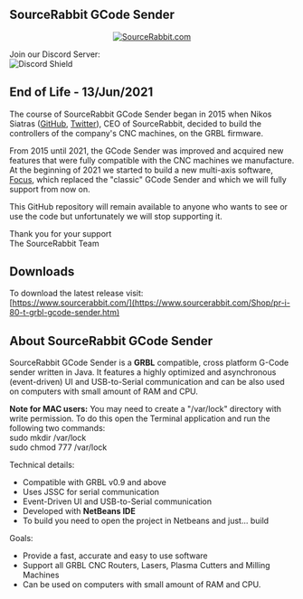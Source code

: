 SourceRabbit GCode Sender
------
<p align="center">
<a href="https://www.sourcerabbit.com/Shop/"><img src="https://raw.githubusercontent.com/nsiatras/sourcerabbit-gcode-sender/master/Images/GitHubPageBanner.png" alt="SourceRabbit.com"></a>
</p>

Join our Discord Server:<br> 
![Discord Shield](https://discordapp.com/api/guilds/952140843546972161/widget.png?style=shield)

End of Life - 13/Jun/2021
------
The course of SourceRabbit GCode Sender began in 2015 when Nikos Siatras (<a href="https://github.com/nsiatras">GitHub</a>, <a href="https://twitter.com/nsiatras">Twitter</a>), CEO of SourceRabbit, decided to build the controllers of the company's CNC machines, on the GRBL firmware.

From 2015 until 2021, the GCode Sender was improved and acquired new features that were fully compatible with the CNC machines we manufacture. At the beginning of 2021 we started to build a new multi-axis software, <a href="https://www.sourcerabbit.com/Shop/pr-i-91-t-focus-cnc-control-software.htm">Focus</a>, which replaced the  "classic" GCode Sender and which we will fully support from now on.

This GitHub repository will remain available to anyone who wants to see or use the code but unfortunately we will stop supporting it.

Thank you for your support<br>
The SourceRabbit Team<br>


Downloads
------

To download the latest release visit:<br>
[https://www.sourcerabbit.com/](https://www.sourcerabbit.com/Shop/pr-i-80-t-grbl-gcode-sender.htm)<br>


About SourceRabbit GCode Sender
------
SourceRabbit GCode Sender is a <b>GRBL</b> compatible, cross platform G-Code sender written in Java. It features a highly optimized and asynchronous (event-driven) UI and USB-to-Serial communication and can be also used on computers with small amount of RAM and CPU.

<b>Note for MAC users:</b> You may need to create a "/var/lock" directory with write permission. To do this open the Terminal application and run the following two commands: <br>
sudo mkdir /var/lock <br>
sudo chmod 777 /var/lock 

Technical details:
* Compatible with GRBL v0.9 and above
* Uses JSSC for serial communication
* Event-Driven UI and USB-to-Serial communication
* Developed with <b>NetBeans IDE</b>
* To build you need to open the project in Netbeans and just... build

Goals:
* Provide a fast, accurate and easy to use software
* Support all GRBL CNC Routers, Lasers, Plasma Cutters and Milling Machines
* Can be used on computers with small amount of RAM and CPU.
